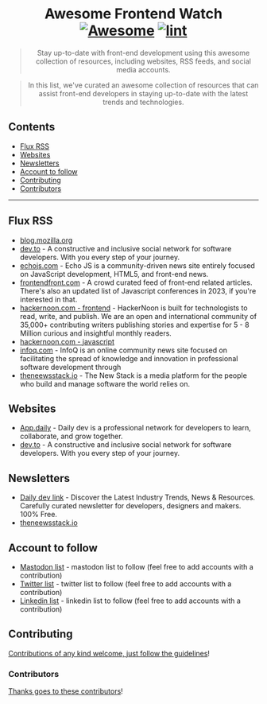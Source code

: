 <div align="center">

<!-- title -->

<!--lint ignore no-dead-urls-->

# Awesome Frontend Watch [![Awesome](https://awesome.re/badge.svg)](https://awesome.re) [![lint](https://github.com/axolotat/awesome-frontend-watch/actions/workflows/lint.yaml/badge.svg)](https://github.com/axolotat/awesome-frontend-watch/actions/workflows/lint.yaml)

<!-- subtitle -->

> Stay up-to-date with front-end development using this awesome collection of resources, including websites, RSS feeds, and social media accounts.

<!-- image -->

<!-- <a href="" target="_blank" rel="noopener noreferrer">
  <img src="" />
</a> -->

<!-- description -->

> In this list, we've curated an awesome collection of resources that can assist front-end developers in staying up-to-date with the latest trends and technologies.

</div>

<!-- Content -->

## Contents

- [Flux RSS](#flux-rss)
- [Websites](#websites)
- [Newsletters](#newsletters)
- [Account to follow](#account-to-follow)
- [Contributing](#contributing)
- [Contributors](#contributors)

---

## Flux RSS

- [blog.mozilla.org](https://blog.mozilla.org/feed/)
- [dev.to](https://dev.to/feed) - A constructive and inclusive social network for software developers. With you every step of your journey.
- [echojs.com](https://www.echojs.com/rss) - Echo JS is a community-driven news site entirely focused on JavaScript development, HTML5, and front-end news.
- [frontendfront.com](https://frontendfront.com/feed/stories) - A crowd curated feed of front-end related articles. There's also an updated list of Javascript conferences in 2023, if you're interested in that.
- [hackernoon.com - frontend](https://hackernoon.com/tagged/frontend/feed) - HackerNoon is built for technologists to read, write, and publish. We are an open and international community of 35,000+ contributing writers publishing stories and expertise for 5 - 8 Million curious and insightful monthly readers.
- [hackernoon.com - javascript](https://hackernoon.com/tagged/javascript/feed)
- [infoq.com](https://feed.infoq.com) - InfoQ is an online community news site focused on facilitating the spread of knowledge and innovation in professional software development through
- [theneewsstack.io](https://thenewstack.io/feed) - The New Stack is a media platform for the people who build and manage software the world relies on.

## Websites

- [App.daily](https://app.daily.dev) - Daily dev is a professional network for developers to learn, collaborate, and grow together.
- [dev.to](https://dev.to) - A constructive and inclusive social network for software developers. With you every step of your journey.

## Newsletters

- [Daily dev link](https://dailydevlinks.com) - Discover the Latest Industry Trends, News & Resources. Carefully curated newsletter for developers, designers and makers. 100% Free.
- [theneewsstack.io](https://thenewstack.io/feed)

## Account to follow

- [Mastodon list](./assets/mastodon-account-list.csv) - mastodon list to follow (feel free to add accounts with a contribution)
- [Twitter list](./assets/twitter-account-list.csv) - twitter list to follow (feel free to add accounts with a contribution)
- [Linkedin list](./assets/linkedin-account-list.csv) - linkedin list to follow (feel free to add accounts with a contribution)

<!-- END CONTENT -->

## Contributing

[Contributions of any kind welcome, just follow the guidelines](contributing.md)!

### Contributors

[Thanks goes to these contributors](https://github.com//axolotat/awesome-frontend-watch/graphs/contributors)!

